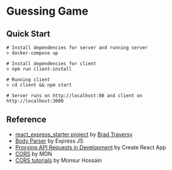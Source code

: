 # Guessing Game

## Quick Start
```
# Install dependencies for server and running server
> docker-compose up

# Install dependencies for client
> npm run client-install

# Running client
> cd client && npm start

# Server runs on http://localhost:80 and client on http://localhost:3000
```

## Reference
- [react_express_starter project](https://github.com/bradtraversy/react_express_starter) by [Brad Traversy](https://github.com/bradtraversy)
- [Body Parser](https://github.com/expressjs/body-parser) by Express JS
- [Proxying API Requests in Development](https://create-react-app.dev/docs/proxying-api-requests-in-development#configuring-the-proxy-manually) by Create React App
- [CORS](https://developer.mozilla.org/en-US/docs/Web/HTTP/CORS) by MDN
- [CORS tutorials](https://www.html5rocks.com/en/tutorials/cors/) by Monsur Hossain